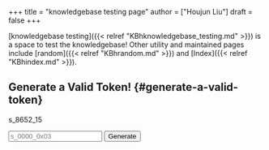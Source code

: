 +++
title = "knowledgebase testing page"
author = ["Houjun Liu"]
draft = false
+++

[knowledgebase testing]({{< relref "KBhknowledgebase_testing.md" >}}) is a space to test the knowledgebase! Other utility and maintained pages include [random]({{< relref "KBhrandom.md" >}}) and [Index]({{< relref "KBhindex.md" >}}).


## Generate a Valid Token! {#generate-a-valid-token}

s_8652_15


<input id="code" placeholder="s_0000_0x03"></input> <button id="generate">Generate</button>

<script>
    function sumDigits(n) {
        let sum = 0;
        while (n) {
            digit = n % 10;
            sum += digit;
            n = (n - digit) / 10;
        }
        return sum;
    }
    function getRandomInt(min, max) {
        min = Math.ceil(min);
        max = Math.floor(max);
        return Math.floor(Math.random() * (max - min) + min); // The maximum is exclusive and the minimum is inclusive
    }


    $("#generate").click(() => {
        let digits = getRandomInt(1000, 9999);
        let sumVal = sumDigits(digits);
        let mod18_str = (sumVal % 50117).toString(16);
        $("#code").val(`s_${digits}_${mod18_str}`);
    })
</script>